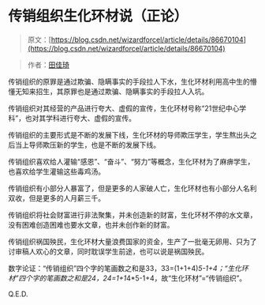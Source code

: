 # 传销组织生化环材说（正论）

> 原文：[https://blog.csdn.net/wizardforcel/article/details/86670104](https://blog.csdn.net/wizardforcel/article/details/86670104)

> 作者：[田佳琦](https://www.zhihu.com/question/309484252/answer/576471286)

传销组织的原罪是通过欺骗、隐瞒事实的手段拉人下水，生化环材利用高中生的懵懂无知来招生，其原罪也是通过欺骗、隐瞒事实的手段拉人入坑。

传销组织对其经营的产品进行夸大、虚假的宣传，生化环材号称“21世纪中心学科”，也对其学科进行夸大、虚假的宣传。

传销组织的主要形式是不断的发展下线，生化环材的导师欺压学生，学生熬出头之后当上导师欺压新的学生，也是不断的发展下线。

传销组织喜欢给人灌输“感恩”、“奋斗”、“努力”等概念，生化环材为了麻痹学生，也喜欢给学生灌输这些毒鸡汤。

传销组织有小部分人暴富了，但是更多的人家破人亡，生化环材也有小部分人名利双收，但是更多的人月薪三千。

传销组织将社会财富进行非法聚集，并未创造新的财富，生化环材不停的水文章，没有困难创造困难也要水文章，也并未创作新的财富。

传销组织祸国殃民，生化环材大量浪费国家的资金，生产了一批毫无卵用、只为了讨审稿人欢心的文章，同时耽误学生前途，也可以说是祸国殃民。

数字论证：“传销组织”四个字的笔画数之和是33，33=(1+1+4)*5-1+4；“生化环材”四个字的笔画数之和是24，24=1+1*4*5-1+4，故“生化环材”=“传销组织”。

Q.E.D.